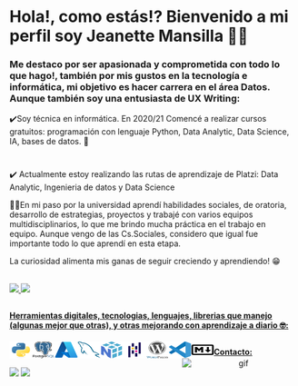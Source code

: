 # Hola!, como estás!? Bienvenido a mi perfil soy Jeanette Mansilla 👩‍💻

### Me destaco por ser apasionada y comprometida con todo lo que hago!, también por mis gustos en la tecnología e informática, mi objetivo es hacer carrera en el área Datos. Aunque también soy una entusiasta de UX Writing: 
✔️Soy técnica en informática. En 2020/21 Comencé a realizar cursos gratuitos: programación con lenguaje Python, Data Analytic, Data Science, IA, bases de datos. 🚀
#
✔️ Actualmente estoy realizando las rutas de aprendizaje de Platzi: Data Analytic, Ingenieria de datos y Data Science

👩‍🎓En mi paso por la universidad aprendí habilidades sociales, de oratoria, desarrollo de estrategias, proyectos y trabajé con varios equipos multidisciplinarios, lo que me brindo mucha práctica en el trabajo en equipo. Aunque vengo de las Cs.Sociales, considero que igual fue importante todo lo que aprendí en esta etapa. 

La curiosidad alimenta mis ganas de seguir creciendo y aprendiendo! 😁

<div style="display: inline_block"><br>
  <a href="https://github.com/Jeanette22">
  <img height="150em" src="https://github-readme-stats.vercel.app/api?username=Jeanette22&show_icons=true&theme=Gradient&include_all_commits=true&count_private=true"/>
  <img height="150em" src="https://github-readme-stats.vercel.app/api/top-langs/?username=Jeanette22&layout=compact&langs_count=7&theme=Gradient"/>
</div>

##

#### Herramientas digitales, tecnologias, lenguajes, librerias que manejo (algunas mejor que otras), y otras mejorando con aprendizaje a diario  🤓: 

<div align="center">
  
  <img align="left" alt="Rafa-Python" height="30" width="40" src="https://raw.githubusercontent.com/devicons/devicon/master/icons/python/python-original.svg">               
  <img align="left" alt="Postgre" height="30" width="40" src="https://github.com/devicons/devicon/blob/master/icons/postgresql/postgresql-original-wordmark.svg">
  <img align="left" alt="Azure" height="30" width="40" src="https://github.com/devicons/devicon/blob/master/icons/azure/azure-original.svg">      
  <img align="left" alt="MySQL" height="30" width="40" src="https://github.com/devicons/devicon/blob/master/icons/mysql/mysql-original.svg">   
  <img align="left" alt="Numpy" height="30" width="40" src="https://github.com/devicons/devicon/blob/master/icons/numpy/numpy-original.svg">
  <img align="left" alt="Pandas" height="30" width="40" src="https://github.com/devicons/devicon/blob/master/icons/pandas/pandas-original.svg">
  <img align="left" alt="Wordpress" height="30" width="40" src="https://github.com/devicons/devicon/blob/master/icons/wordpress/wordpress-original.svg">
  <img align="left" alt="Vscode" height="30" width="40" src="https://github.com/devicons/devicon/blob/master/icons/vscode/vscode-original.svg">
  <img align="left" alt="Markdown" height="30" width="40" src="https://github.com/devicons/devicon/blob/master/icons/markdown/markdown-original.svg">
  <img align="right"alt="gif" height="100" width="200" src="https://media.giphy.com/media/l2R09a5L5Bb6ppV7y/giphy.gif">
</div>
  
  
 ##
 ##
 ##
  
 #### Contacto:  
</div> 
 <a href = "mailto:leticiajmansilla@gmail.com"><img src="https://img.shields.io/badge/-Gmail-%23333?style=for-the-badge&logo=gmail&logoColor=white" target="_blank"></a>
 <a href="https://www.linkedin.com/in/leticiajmansillacrd" target="_blank"><img src="https://img.shields.io/badge/-LinkedIn-%230077B5?style=for-the-badge&logo=linkedin&logoColor=white" target="_blank"></a> 

</div>
